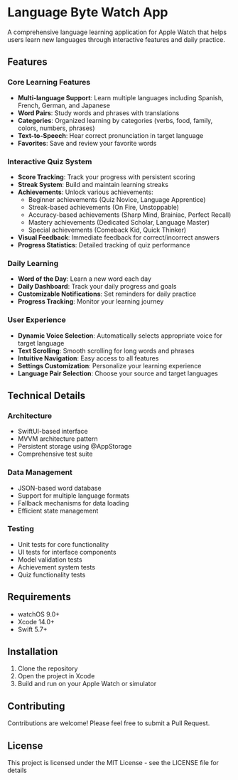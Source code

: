 # Language Byte Watch App

A comprehensive language learning application for Apple Watch that helps users learn new languages through interactive features and daily practice.

## Features

### Core Learning Features
- **Multi-language Support**: Learn multiple languages including Spanish, French, German, and Japanese
- **Word Pairs**: Study words and phrases with translations
- **Categories**: Organized learning by categories (verbs, food, family, colors, numbers, phrases)
- **Text-to-Speech**: Hear correct pronunciation in target language
- **Favorites**: Save and review your favorite words

### Interactive Quiz System
- **Score Tracking**: Track your progress with persistent scoring
- **Streak System**: Build and maintain learning streaks
- **Achievements**: Unlock various achievements:
  - Beginner achievements (Quiz Novice, Language Apprentice)
  - Streak-based achievements (On Fire, Unstoppable)
  - Accuracy-based achievements (Sharp Mind, Brainiac, Perfect Recall)
  - Mastery achievements (Dedicated Scholar, Language Master)
  - Special achievements (Comeback Kid, Quick Thinker)
- **Visual Feedback**: Immediate feedback for correct/incorrect answers
- **Progress Statistics**: Detailed tracking of quiz performance

### Daily Learning
- **Word of the Day**: Learn a new word each day
- **Daily Dashboard**: Track your daily progress and goals
- **Customizable Notifications**: Set reminders for daily practice
- **Progress Tracking**: Monitor your learning journey

### User Experience
- **Dynamic Voice Selection**: Automatically selects appropriate voice for target language
- **Text Scrolling**: Smooth scrolling for long words and phrases
- **Intuitive Navigation**: Easy access to all features
- **Settings Customization**: Personalize your learning experience
- **Language Pair Selection**: Choose your source and target languages

## Technical Details

### Architecture
- SwiftUI-based interface
- MVVM architecture pattern
- Persistent storage using @AppStorage
- Comprehensive test suite

### Data Management
- JSON-based word database
- Support for multiple language formats
- Fallback mechanisms for data loading
- Efficient state management

### Testing
- Unit tests for core functionality
- UI tests for interface components
- Model validation tests
- Achievement system tests
- Quiz functionality tests

## Requirements
- watchOS 9.0+
- Xcode 14.0+
- Swift 5.7+

## Installation
1. Clone the repository
2. Open the project in Xcode
3. Build and run on your Apple Watch or simulator

## Contributing
Contributions are welcome! Please feel free to submit a Pull Request.

## License
This project is licensed under the MIT License - see the LICENSE file for details 